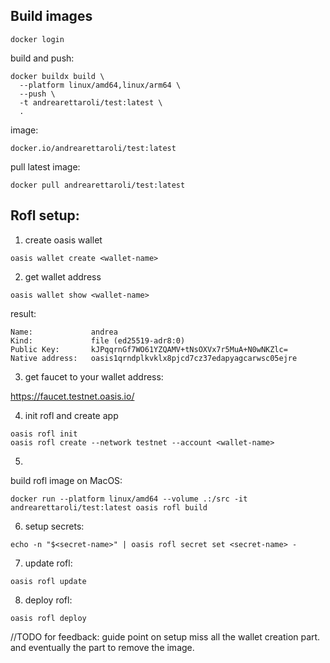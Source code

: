 

## Build images

```
docker login
```

build and push:
```
docker buildx build \
  --platform linux/amd64,linux/arm64 \
  --push \
  -t andrearettaroli/test:latest \
  .
```

image:
```
docker.io/andrearettaroli/test:latest
```

pull latest image:
```
docker pull andrearettaroli/test:latest
```

## Rofl setup:

1. create oasis wallet
``` 
oasis wallet create <wallet-name>
```
2. get wallet address
```
oasis wallet show <wallet-name>
```

result: 

```
Name:             andrea
Kind:             file (ed25519-adr8:0)
Public Key:       kJPqqrnGf7WO61YZQAMV+tNsOXVx7r5MuA+N0wNKZlc=
Native address:   oasis1qrndplkvklx8pjcd7cz37edapyagcarwsc05ejre
```

3. get faucet to your wallet address:
 
https://faucet.testnet.oasis.io/


4. init rofl and create app
```
oasis rofl init
oasis rofl create --network testnet --account <wallet-name>
```
5. 
build rofl image on MacOS:
```
docker run --platform linux/amd64 --volume .:/src -it andrearettaroli/test:latest oasis rofl build
```

6. setup secrets:
```
echo -n "$<secret-name>" | oasis rofl secret set <secret-name> -
```
7. update rofl:
```
oasis rofl update
```

8. deploy rofl:
```
oasis rofl deploy
```


//TODO for feedback: 
guide point on setup miss all the wallet creation part. and eventually the part to remove the image.


